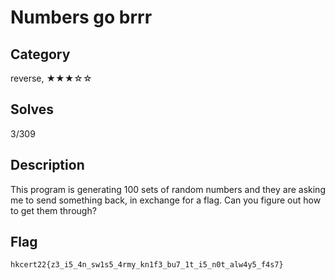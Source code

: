 Numbers go brrr
===

## Category

reverse, ★★★☆☆

## Solves

3/309

## Description

This program is generating 100 sets of random numbers and they are asking me to send something back, in exchange for a flag. Can you figure out how to get them through?

## Flag

`hkcert22{z3_i5_4n_sw1s5_4rmy_kn1f3_bu7_1t_i5_n0t_alw4y5_f4s7}`
